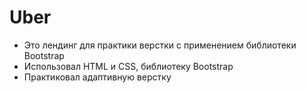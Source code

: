 # Uber

- Это лендинг для практики верстки с применением библиотеки Bootstrap
- Использовал HTML и CSS, библиотеку Bootstrap
- Практиковал адаптивную верстку
